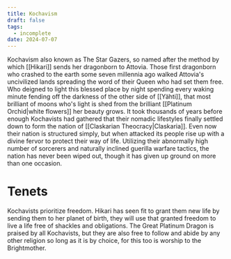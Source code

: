 ```yaml
---
title: Kochavism
draft: false
tags:
  - incomplete
date: 2024-07-07
---
```

Kochavism also known as The Star Gazers, so named after the method by which [[Hikari]] sends her dragonborn to Attovia. Those first dragonborn who crashed to the earth some seven millennia ago walked Attovia's uncivilized lands spreading the word of their Queen who had set them free. Who deigned to light this blessed place by night spending every waking minute fending off the darkness of the other side of [[Yähti]], that most brilliant of moons who's light is shed from the brilliant [[Platinum Orchid|white flowers]] her beauty grows. It took thousands of years before enough Kochavists had gathered that their nomadic lifestyles finally settled down to form the nation of [[Claskarian Theocracy|Claskaria]]. Even now their nation is structured simply, but when attacked its people rise up with a divine fervor to protect their way of life. Utilizing their abnormally high number of sorcerers and naturally inclined guerilla warfare tactics, the nation has never been wiped out, though it has given up ground on more than one occasion.

# Tenets
Kochavists prioritize freedom. Hikari has seen fit to grant them new life by sending them to her planet of birth, they will use that granted freedom to live a life free of shackles and obligations. The Great Platinum Dragon is praised by all Kochavists, but they are also free to follow and abide by any other religion so long as it is by choice, for this too is worship to the Brightmother. 